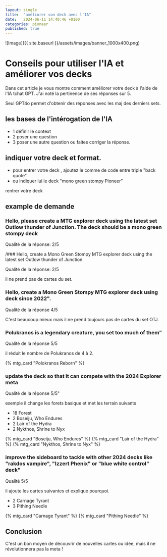 ```yaml
---
layout: single
title:  "améliorer son deck avec l'IA"
date:   2024-06-11 14:40:46 +0100
categories: pioneer
published: true
---
```

![Image]({{ site.baseurl }}/assets/images/banner_1000x400.png)

# Conseils pour utiliser l'IA et améliorer vos decks

Dans cet article je vous montre comment améliorer votre deck à l'aide de l'IA tchat GPT. J'ai noté la pertinence de ses réponses sur 5.

Seul GPT4o permet d'obtenir des réponses avec les maj des derniers sets.

## les bases de l'intérogation de l'IA

- 1 définir le context
- 2 poser une question
- 3 poser une autre question ou faites corriger la réponse.

## indiquer votre deck et format.

- pour entrer votre deck , ajoutez le comme de code entre triple "back quote".
- ou indiquer lui le deck "mono green stompy Pioneer"


rentrer votre deck 

## example de demande

### Hello, please create a MTG explorer deck using the latest set Outlow thunder of Junction. The deck should be a mono green stompy deck

Qualité de la réponse: 2/5

/### Hello, create a Mono Green Stompy MTG explorer deck using the latest set Outlow thunder of Junction.

Qualité de la réponse: 2/5

il ne prend pas de cartes du set.

### Hello, create a Mono Green Stompy MTG explorer deck using deck since 2022".

Qualité de la réponse 4/5

C'est beaucoup mieux mais il ne prend toujours pas de cartes du set OTJ.

### Polukranos is a legendary creature, you set too much of them"

Qualité de la réponse 5/5

il réduit le nombre de Polukranos de 4 à 2.

{% mtg_card "Polokranos Reborn" %}

### update the deck so that it can compete with the 2024 Explorer meta

Qualité de la réponse 5/5"

exemple il change les forets basique et met les terrain suivants

- 18 Forest
- 2 Boseiju, Who Endures
- 2 Lair of the Hydra
- 2 Nykthos, Shrine to Nyx

<div class="mtg-card-container">
  {% mtg_card "Boseiju, Who Endures" %}
  {% mtg_card "Lair of the Hydra" %}
  {% mtg_card "Nykthos, Shrine to Nyx" %}
</div>

### improve the sideboard to tackle with other 2024 decks like "rakdos vampire", "Izzert Phenix" or "blue white control" deck"

Qualité 5/5

il ajoute les cartes suivantes et explique pourquoi.

- 2 Carnage Tyrant
- 3 Pithing Needle

<div class="mtg-card-container">
  {% mtg_card "Carnage Tyrant" %}
  {% mtg_card "Pithing Needle" %}
</div>


## Conclusion

C'est un bon moyen de découvrir de nouvelles cartes ou idée, mais il ne révolutionnera pas la meta !
